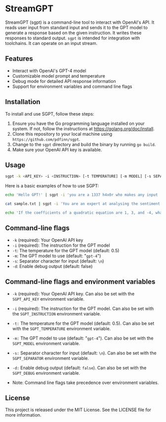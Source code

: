 # StreamGPT
StreamGPT (sgpt) is a command-line tool to interact with OpenAI's API. It reads user input from standard input and sends it to the GPT model to generate a response based on the given instruction.  It writes these responses to standard output.  `sgpt` is intended for integration with toolchains.  It can operate on an input stream.

## Features

- Interact with OpenAI's GPT-4 model
- Customizable model prompt and temperature
- Debug mode for detailed API response information
- Support for environment variables and command line flags

## Installation

To install and use SGPT, follow these steps:

1. Ensure you have the Go programming language installed on your system. If not, follow the instructions at https://golang.org/doc/install.
2. Clone this repository to your local machine using `https://github.com/pdfinn/sgpt`.
3. Change to the `sgpt` directory and build the binary by running `go build`.
4. Make sure your OpenAI API key is available.

## Usage

```sh
sgpt -k <API_KEY> -i <INSTRUCTION> [-t TEMPERATURE] [-m MODEL] [-s SEPARATOR] [-d]
```

Here is a basic examples of how to use SGPT:

```sh
echo 'Hello GPT!' | sgpt -i 'you are a 1337 h4x0r who makes any input '1337'' -k <API_KEY>
```

```sh
cat sample.txt | sgpt -i 'You are an expert at analysing the sentiment of English statements. Analyze the sentiment and express it as an emoji.' -k <API_KEY>
```

```sh
echo 'If the coefficients of a quadratic equation are 1, 3, and -4, what are the roots of the equation?' | sgpt -i 'Answer the following question:' -k <API_KEY>
```

## Command-line flags
- `-k` (required): Your OpenAI API key
- `-i` (required): The instruction for the GPT model
- `-t`: The temperature for the GPT model (default: 0.5)
- `-m`: The GPT model to use (default: "`gpt-4`")
- `-s`: Separator character for input (default: `\n`)
- `-d`: Enable debug output (default: false)

## Command-line flags and environment variables

- `-k` (required): Your OpenAI API key. Can also be set with the `SGPT_API_KEY` environment variable.
- `-i` (required): The instruction for the GPT model. Can also be set with the `SGPT_INSTRUCTION` environment variable.
- `-t:`  The temperature for the GPT model (default: 0.5). Can also be set with the `SGPT_TEMPERATURE` environment variable.
- `-m:`  The GPT model to use (default: "`gpt-4`"). Can also be set with the `SGPT_MODEL` environment variable.
- `-s:`  Separator character for input (default: `\n`). Can also be set with the `SGPT_SEPARATOR` environment variable.
- `-d:`  Enable debug output (default: `false`). Can also be set with the `SGPT_DEBUG` environment variable.

- Note: Command line flags take precedence over environment variables.

## License

This project is released under the MIT License. See the LICENSE file for more information.

